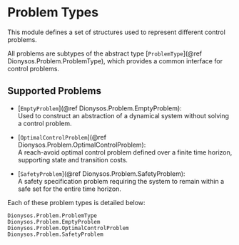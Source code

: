 # Problem Types

This module defines a set of structures used to represent different control problems.

All problems are subtypes of the abstract type [`ProblemType`](@ref Dionysos.Problem.ProblemType), which provides a common interface for control problems.

## Supported Problems

- [`EmptyProblem`](@ref Dionysos.Problem.EmptyProblem):  
    Used to construct an abstraction of a dynamical system without solving a control problem.

- [`OptimalControlProblem`](@ref Dionysos.Problem.OptimalControlProblem):  
    A reach-avoid optimal control problem defined over a finite time horizon, supporting state and transition costs.

- [`SafetyProblem`](@ref Dionysos.Problem.SafetyProblem):  
    A safety specification problem requiring the system to remain within a safe set for the entire time horizon.

Each of these problem types is detailed below:

```@docs
Dionysos.Problem.ProblemType
Dionysos.Problem.EmptyProblem
Dionysos.Problem.OptimalControlProblem
Dionysos.Problem.SafetyProblem
```